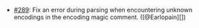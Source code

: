 * [#289](https://github.com/rubocop/rubocop-ast/pull/289): Fix an error during parsing when encountering unknown encodings in the encoding magic comment. ([@Earlopain][])
